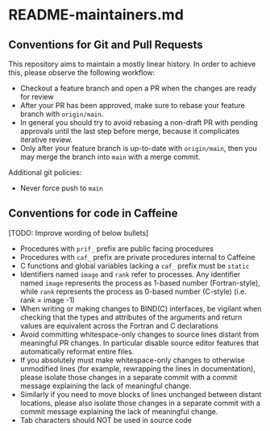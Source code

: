 README-maintainers.md
========


Conventions for Git and Pull Requests
-------------
This repository aims to maintain a mostly linear history. In order to achieve this, please
observe the following workflow:
* Checkout a feature branch and open a PR when the changes are ready for review
* After your PR has been approved, make sure to rebase your feature branch with `origin/main`.
* In general you should try to avoid rebasing a non-draft PR with pending approvals until the
  last step before merge, because it complicates iterative review.
* Only after your feature branch is up-to-date with `origin/main`, then you may merge the branch
  into `main` with a merge commit.

Additional git policies:
* Never force push to `main`


Conventions for code in Caffeine
-------------
[TODO: Improve wording of below bullets]
* Procedures with `prif_` prefix are public facing procedures
* Procedures with `caf_` prefix are private procedures internal to Caffeine
* C functions and global variables lacking a `caf_` prefix must be `static`
* Identifiers named `image` and `rank` refer to processes. Any identifier named `image` represents
  the process as 1-based number (Fortran-style), while `rank` represents the process as 0-based
  number (C-style) (i.e. rank = image -1)
* When writing or making changes to BIND(C) interfaces, be vigilant when checking that the types
  and attributes of the arguments and return values are equivalent across the Fortran and
  C declarations
* Avoid committing whitespace-only changes to source lines distant from meaningful PR changes. In
  particular disable source editor features that automatically reformat entire files.
* If you absolutely must make whitespace-only changes to otherwise unmodified lines
  (for example, rewrapping the lines in documentation), please isolate those changes
  in a separate commit with a commit message explaining the lack of meaningful change.
* Similarly if you need to move blocks of lines unchanged between distant locations,
  please also isolate those changes in a separate commit with a commit message 
  explaining the lack of meaningful change.
* Tab characters should NOT be used in source code
